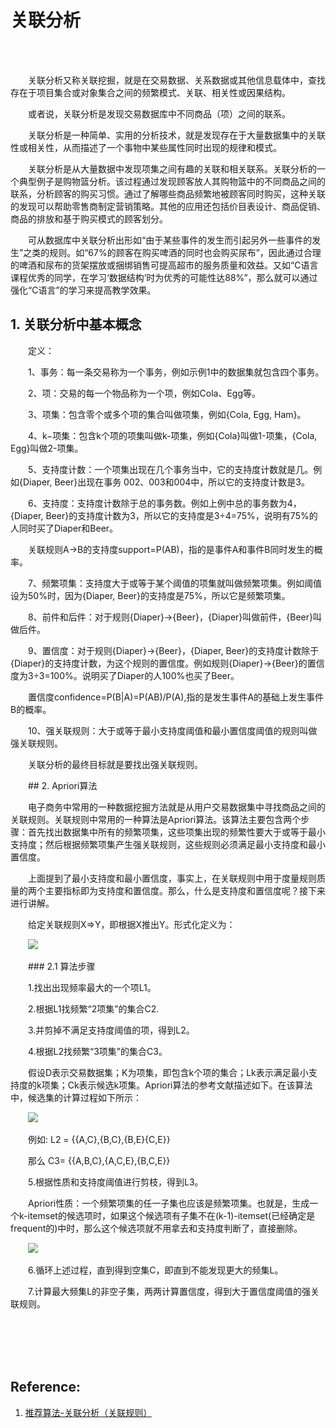 # 关联分析

<br>
<br>

&emsp;&emsp;关联分析又称关联挖掘，就是在交易数据、关系数据或其他信息载体中，查找存在于项目集合或对象集合之间的频繁模式、关联、相关性或因果结构。

&emsp;&emsp;或者说，关联分析是发现交易数据库中不同商品（项）之间的联系。

&emsp;&emsp;关联分析是一种简单、实用的分析技术，就是发现存在于大量数据集中的关联性或相关性，从而描述了一个事物中某些属性同时出现的规律和模式。

&emsp;&emsp;关联分析是从大量数据中发现项集之间有趣的关联和相关联系。关联分析的一个典型例子是购物篮分析。该过程通过发现顾客放人其购物篮中的不同商品之间的联系，分析顾客的购买习惯。通过了解哪些商品频繁地被顾客同时购买，这种关联的发现可以帮助零售商制定营销策略。其他的应用还包括价目表设计、商品促销、商品的排放和基于购买模式的顾客划分。

&emsp;&emsp;可从数据库中关联分析出形如“由于某些事件的发生而引起另外一些事件的发生”之类的规则。如“67%的顾客在购买啤酒的同时也会购买尿布”，因此通过合理的啤酒和尿布的货架摆放或捆绑销售可提高超市的服务质量和效益。又如“C语言课程优秀的同学，在学习‘数据结构’时为优秀的可能性达88%”，那么就可以通过强化“C语言”的学习来提高教学效果。

## 1. 关联分析中基本概念

&emsp;&emsp;定义：

&emsp;&emsp;1、事务：每一条交易称为一个事务，例如示例1中的数据集就包含四个事务。

&emsp;&emsp;2、项：交易的每一个物品称为一个项，例如Cola、Egg等。　

&emsp;&emsp;3、项集：包含零个或多个项的集合叫做项集，例如{Cola, Egg, Ham}。

&emsp;&emsp;4、k−项集：包含k个项的项集叫做k-项集，例如{Cola}叫做1-项集，{Cola, Egg}叫做2-项集。

&emsp;&emsp;5、支持度计数：一个项集出现在几个事务当中，它的支持度计数就是几。例如{Diaper, Beer}出现在事务 002、003和004中，所以它的支持度计数是3。

&emsp;&emsp;6、支持度：支持度计数除于总的事务数。例如上例中总的事务数为4，{Diaper, Beer}的支持度计数为3，所以它的支持度是3÷4=75%，说明有75%的人同时买了Diaper和Beer。

&emsp;&emsp;关联规则A->B的支持度support=P(AB)，指的是事件A和事件B同时发生的概率。

&emsp;&emsp;7、频繁项集：支持度大于或等于某个阈值的项集就叫做频繁项集。例如阈值设为50%时，因为{Diaper, Beer}的支持度是75%，所以它是频繁项集。

&emsp;&emsp;8、前件和后件：对于规则{Diaper}→{Beer}，{Diaper}叫做前件，{Beer}叫做后件。

&emsp;&emsp;9、置信度：对于规则{Diaper}→{Beer}，{Diaper, Beer}的支持度计数除于{Diaper}的支持度计数，为这个规则的置信度。例如规则{Diaper}→{Beer}的置信度为3÷3=100%。说明买了Diaper的人100%也买了Beer。

&emsp;&emsp;置信度confidence=P(B|A)=P(AB)/P(A),指的是发生事件A的基础上发生事件B的概率。

&emsp;&emsp;10、强关联规则：大于或等于最小支持度阈值和最小置信度阈值的规则叫做强关联规则。

&emsp;&emsp;关联分析的最终目标就是要找出强关联规则。

&emsp;&emsp;## 2. Apriori算法

&emsp;&emsp;电子商务中常用的一种数据挖掘方法就是从用户交易数据集中寻找商品之间的关联规则。关联规则中常用的一种算法是Apriori算法。该算法主要包含两个步骤：首先找出数据集中所有的频繁项集，这些项集出现的频繁性要大于或等于最小支持度；然后根据频繁项集产生强关联规则，这些规则必须满足最小支持度和最小置信度。

&emsp;&emsp;上面提到了最小支持度和最小置信度，事实上，在关联规则中用于度量规则质量的两个主要指标即为支持度和置信度。那么，什么是支持度和置信度呢？接下来进行讲解。

&emsp;&emsp;给定关联规则X=>Y，即根据X推出Y。形式化定义为：

&emsp;&emsp;![](https://upload-images.jianshu.io/upload_images/5687393-8f2f2dd9b9067a70.png?imageMogr2/auto-orient/strip%7CimageView2/2/w/689)

&emsp;&emsp;### 2.1 算法步骤

&emsp;&emsp;1.找出出现频率最大的一个项L1。

&emsp;&emsp;2.根据L1找频繁“2项集”的集合C2.

&emsp;&emsp;3.并剪掉不满足支持度阈值的项，得到L2。

&emsp;&emsp;4.根据L2找频繁“3项集”的集合C3。

&emsp;&emsp;假设D表示交易数据集；K为项集，即包含k个项的集合；Lk表示满足最小支持度的k项集；Ck表示候选k项集。Apriori算法的参考文献描述如下。在该算法中，候选集的计算过程如下所示：

&emsp;&emsp;![](https://upload-images.jianshu.io/upload_images/5687393-c0672f27cd732701.png?imageMogr2/auto-orient/strip%7CimageView2/2/w/784)

&emsp;&emsp;例如: L2 = {{A,C},{B,C},{B,E}{C,E}}

&emsp;&emsp;那么 C3= {{A,B,C},{A,C,E},{B,C,E}}

&emsp;&emsp;5.根据性质和支持度阈值进行剪枝，得到L3。

&emsp;&emsp;Apriori性质：一个频繁项集的任一子集也应该是频繁项集。也就是，生成一个k-itemset的候选项时，如果这个候选项有子集不在(k-1)-itemset(已经确定是frequent的)中时，那么这个候选项就不用拿去和支持度判断了，直接删除。

&emsp;&emsp;![](https://upload-images.jianshu.io/upload_images/5687393-a7243fb7abcc38e8.png?imageMogr2/auto-orient/strip%7CimageView2/2/w/575)

&emsp;&emsp;6.循环上述过程，直到得到空集C，即直到不能发现更大的频集L。

&emsp;&emsp;7.计算最大频集L的非空子集，两两计算置信度，得到大于置信度阈值的强关联规则。


<br>
<br>
<br>
<br>

## Reference:

1. [推荐算法-关联分析（关联规则）](https://www.jianshu.com/p/469dff109fae)


